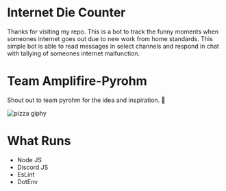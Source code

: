 # Internet Die Counter

Thanks for visiting my repo. This is a bot to track the funny moments when someones internet goes out due to new work from home standards. This simple bot is able to read messages in select channels and respond in chat with tallying of someones internet malfunction. 

# Team Amplifire-Pyrohm 

Shout out to team pyrohm for the idea and inspiration. :pizza:

<image href='https://media2.giphy.com/media/4ayiIWaq2VULC/giphy.gif?cid=ecf05e47brnkssz54g0y9i087sik4cy0j8w60ni2w8gn79mx&rid=giphy.gif&ct=g' alt='pizza giphy'>

# What Runs
- Node JS
- Discord JS
- EsLint
- DotEnv 

